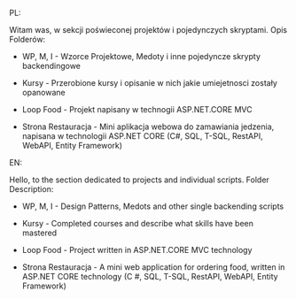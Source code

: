 PL:

Witam was, w sekcji poświeconej projektów i pojedynczych skryptami. Opis Folderów:

- WP, M, I - Wzorce Projektowe, Medoty i inne pojedyncze skrypty backendingowe

- Kursy - Przerobione kursy i opisanie w nich jakie umiejetnosci zostały opanowane

- Loop Food - Projekt napisany w technogii ASP.NET.CORE MVC

- Strona Restauracja - Mini aplikacja webowa do zamawiania jedzenia, napisana w technologii ASP.NET CORE (C#, SQL, T-SQL, RestAPI, WebAPI, Entity Framework)

EN:

Hello, to the section dedicated to projects and individual scripts. Folder Description:

- WP, M, I - Design Patterns, Medots and other single backending scripts

- Kursy - Completed courses and describe what skills have been mastered

- Loop Food - Project written in ASP.NET.CORE MVC technology

- Strona Restauracja - A mini web application for ordering food, written in ASP.NET CORE technology (C #, SQL, T-SQL, RestAPI, WebAPI, Entity Framework)

